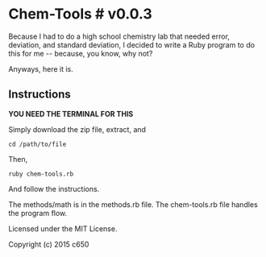 # Chem-Tools # v0.0.3
Because I had to do a high school chemistry lab that needed error, deviation, and standard deviation, I decided to write a Ruby program to do this for me -- because, you know, why not?

Anyways, here it is.

## Instructions
<strong>YOU NEED THE TERMINAL FOR THIS</strong>

Simply download the zip file, extract, and

	cd /path/to/file

Then, 

	ruby chem-tools.rb

And follow the instructions.

The methods/math is in the methods.rb file. The chem-tools.rb file handles the program flow. 

Licensed under the MIT License.

Copyright (c) 2015 c650